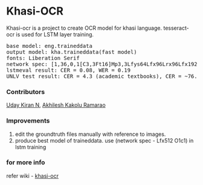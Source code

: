 # Khasi-OCR
Khasi-ocr is a project to create OCR model for khasi language. tesseract-ocr is used for LSTM layer training. 

<pre>
base model: eng.traineddata
output model: kha.traineddata(fast model)
fonts: Liberation Serif
network spec: [1,36,0,1[C3,3Ft16]Mp3,3Lfys64Lfx96Lrx96Lfx192Fc128]
lstmeval result: CER = 0.08, WER = 0.19
UNLV test result: CER = 4.3 (academic textbooks), CER = ~76.5 (dictionary)
</pre>

### Contributors
[Uday Kiran N](https://github.com/udaycruise2903), [Akhilesh Kakolu Ramarao](https://github.com/akki2825)

### Improvements
<ol>
  <li> edit the groundtruth files manually with reference to images.
  <li> produce best model of traineddata. use (network spec - Lfx512 O1c1) in lstm training 
</ol>
  
### for more info 
  refer wiki - <a href="https://github.com/udaycruise2903/khasi-ocr/wiki/khasi-ocr"> khasi-ocr </a>
